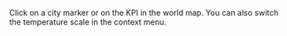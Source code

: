 Click on a city marker or on the KPI in the world map. You can also switch the temperature scale in the context menu.
